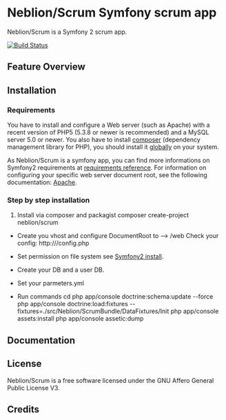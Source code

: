 Neblion/Scrum Symfony scrum app
===============================

Neblion/Scrum is a Symfony 2 scrum app.

[![Build Status](https://secure.travis-ci.org/Neblion/scrum.png)](http://travis-ci.org/Neblion/scrum)

Feature Overview
----------------


Installation
------------
### Requirements
You have to install and configure a Web server (such as Apache) with a recent 
version of PHP5 (5.3.8 or newer is recommended) and a MySQL server 5.0 or newer.
You also have to install [composer](http://getcomposer.org/) (dependency management library for PHP), 
you should install it [globally](http://getcomposer.org/doc/00-intro.md#globally) on your system.

As Neblion/Scrum is a symfony app, you can find more informations on Symfony2 
requirements at [requirements reference](http://symfony.com/doc/current/reference/requirements.html "Symfony2 requirements reference").
For information on configuring your specific web server document root, 
see the following documentation: [Apache](http://httpd.apache.org/docs/current/mod/core.html#documentroot).

### Step by step installation
1.  Install via composer and packagist
        composer create-project neblion/scrum <your-path>

*   Create you vhost and configure DocumentRoot to --> <your-path>/web
    Check your config: http://<your-host>/config.php

*   Set permission on file system see [Symfony2 install](http://symfony.com/doc/current/book/installation.html#configuration-and-setup).

*   Create your DB and a user DB.

*   Set your parmeters.yml

*   Run commands
        cd <your-installation-path>
        php app/console doctrine:schema:update --force
        php app/console doctrine:load:fixtures --fixtures=./src/Neblion/ScrumBundle/DataFixtures/Init
        php app/console assets:install
        php app/console assetic:dump


Documentation
-------------


License
-------
Neblion/Scrum is a free software licensed under the GNU Affero General Public License V3.


Credits
-------